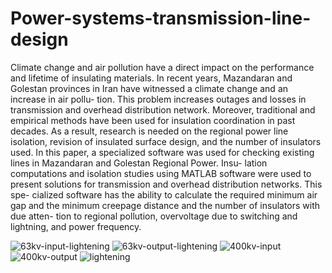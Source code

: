 # Power-systems-transmission-line-design
Climate change and air pollution have a direct impact on the performance
and lifetime of insulating materials. In recent years, Mazandaran and Golestan
provinces in Iran have witnessed a climate change and an increase in air pollu-
tion. This problem increases outages and losses in transmission and overhead
distribution network. Moreover, traditional and empirical methods have been
used for insulation coordination in past decades. As a result, research is needed
on the regional power line isolation, revision of insulated surface design, and
the number of insulators used. In this paper, a specialized software was used
for checking existing lines in Mazandaran and Golestan Regional Power. Insu-
lation computations and isolation studies using MATLAB software were used to
present solutions for transmission and overhead distribution networks. This spe-
cialized software has the ability to calculate the required minimum air gap and
the minimum creepage distance and the number of insulators with due atten-
tion to regional pollution, overvoltage due to switching and lightning, and power
frequency.

![63kv-input-lightening](https://user-images.githubusercontent.com/66491004/201237254-126307d0-e0c4-4178-b037-93d9558dfdf0.png)
![63kv-output-lightening](https://user-images.githubusercontent.com/66491004/201237255-36df53fe-c4bb-4e47-826d-fc7be78f2c4f.png)
![400kv-input](https://user-images.githubusercontent.com/66491004/201237257-f494dead-6b20-4f2d-8c2b-0332c1325213.png)
![400kv-output](https://user-images.githubusercontent.com/66491004/201237259-a2eed737-0124-43b2-be5b-5f5a97683df1.png)
![lightening](https://user-images.githubusercontent.com/66491004/201237261-6e11a9a2-8751-4de4-acad-b9c82ec69497.png)
